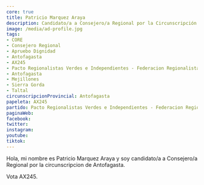 ```yaml
---
core: true
title: Patricio Marquez Araya
description: Candidato/a a Consejero/a Regional por la Circunscripción de Antofagasta
image: /media/ad-profile.jpg
tags:
- CORE
- Consejero Regional
- Apruebo Dignidad
- Antofagasta
- AX245
- Pacto Regionalistas Verdes e Independientes - Federacion Regionalista Verde Social - Independientes
- Antofagasta
- Mejillones
- Sierra Gorda
- Taltal
circunscripcionProvincial: Antofagasta
papeleta: AX245
partido: Pacto Regionalistas Verdes e Independientes - Federacion Regionalista Verde Social - Independientes
paginaWeb:
facebook:
twitter:
instagram:
youtube:
tiktok:
---
```

Hola, mi nombre es Patricio Marquez Araya y soy candidato/a a Consejero/a Regional por la circunscripcion de Antofagasta.

Vota AX245.
